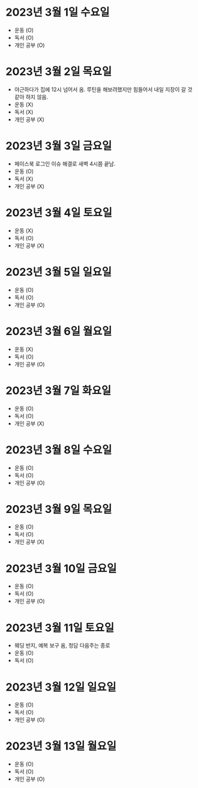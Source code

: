 # 2023년 3월 1일 수요일

- 운동 (O)
- 독서 (O)
- 개인 공부 (O)

# 2023년 3월 2일 목요일 

- 야근하다가 집에 12시 넘어서 옴. 루틴을 해보려했지만 힘들어서 내일 지장이 갈 것 같아 하지 않음. 
- 운동 (X)
- 독서 (X)
- 개인 공부 (X)

# 2023년 3월 3일 금요일 

- 페이스북 로그인 이슈 해결로 새벽 4시쯤 끝남.
- 운동 (O)
- 독서 (X)
- 개인 공부 (X)

# 2023년 3월 4일 토요일

- 운동 (X)
- 독서 (O)
- 개인 공부 (X)

# 2023년 3월 5일 일요일

- 운동 (O)
- 독서 (O)
- 개인 공부 (O)

# 2023년 3월 6일 월요일 

- 운동 (X)
- 독서 (O)
- 개인 공부 (O)

# 2023년 3월 7일 화요일 

- 운동 (O)
- 독서 (O)
- 개인 공부 (X)

# 2023년 3월 8일 수요일 

- 운동 (O)
- 독서 (O)
- 개인 공부 (O)

# 2023년 3월 9일 목요일 

- 운동 (O)
- 독서 (O)
- 개인 공부 (X)

# 2023년 3월 10일 금요일 

- 운동 (O)
- 독서 (O)
- 개인 공부 (O)

# 2023년 3월 11일 토요일 

- 웨딩 반지, 예복 보구 옴, 청담 다음주는 종로
- 운동 (O)
- 독서 (O)

# 2023년 3월 12일 일요일 

- 운동 (O)
- 독서 (O)
- 개인 공부 (O)

# 2023년 3월 13일 월요일 

- 운동 (O)
- 독서 (O)
- 개인 공부 (O)
